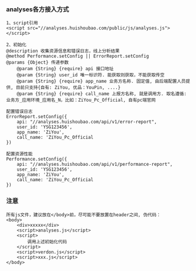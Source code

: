 ### analyses各方接入方式

	1、script引用
	<script src="//analyses.huishoubao.com/public/js/analyses.js"></script>

	2、初始化
	@description 收集资源信息和错误日志，线上分析结果
	@method Performance.setConfig || ErrorReport.setConfig
	@params {Object} 传递参数
		@param {String} {require} api 接口地址
		@param {String} user_id 唯一标识符. 能获取则获取，不能获取传空
		@param {String} {require} app_name 业务方名称. 固定值, 由后端配置人员提供, 目前只支持{自有: ZiYou, 优品：YouPin, ....}
		@param {String} {require} call_name 上报方名称, 就是调用方. 取名遵循: 业务方_应用环境_应用名_N，比如：ZiYou_Pc_Official, 自有pc端官网

	配置错误日志
	ErrorReport.setConfig({
		api: "//analyses.huishoubao.com/api/v1/error-report",
		user_id: 'YSG123456',
		app_name: 'ZiYou',
		call_name: 'ZiYou_Pc_Official
	})

	配置资源性能
	Performance.setConfig({
		api: "//analyses.huishoubao.com/api/v1/performance-report",
		user_id: 'YSG123456',
		app_name: 'ZiYou',
		call_name: 'ZiYou_Pc_Official
	})


### 注意
	所有js文件，建议放在</body>前，尽可能不要放置在header之间, 伪代码：
	<body>
		<div>xxxxx</div>
		<script>analyses.js</script>
		<script>
			调用上述初始化代码
		</script>
		<script>verdon.js</script>
		<script>xxx.js</script>
	</body>


